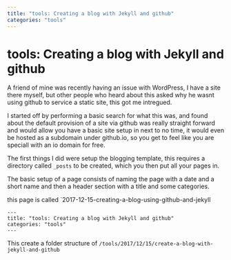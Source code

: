```yaml
---
title: "tools: Creating a blog with Jekyll and github"
categories: "tools"
---
```


# tools: Creating a blog with Jekyll and github

A friend of mine was recently having an issue with WordPress, I have a site there myself, but other people who heard about this asked why he wasnt using github to service a static site, this got me intregued.

I started off by performing a basic search for what this was, and found about the default provision of a site via github was really straight forward and would allow you have a basic site setup in next to no time, it would even be hosted as a subdomain under github.io, so you get to feel like you are speciall with an io domain for free.

The first things I did were setup the blogging template, this requires a directory called `_posts` to be created, which you then put all your pages in.

The basic setup of a page consists of naming the page with a date and a short name and then a header section with a title and some categories.

this page is called `2017-12-15-creating-a-blog-using-github-and-jekyll

```
---
title: "tools: Creating a blog with Jekyll and github"
categories: "tools"
---
```

This create a folder structure of `/tools/2017/12/15/create-a-blog-with-jekyll-and-github`